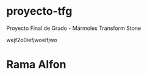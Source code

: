 # proyecto-tfg
Proyecto Final de Grado - Mármoles Transform Stone



wejf2o0iefjwoeifjwo



# Rama Alfon

